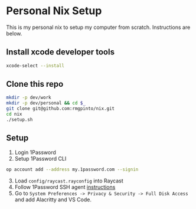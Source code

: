 # Personal Nix Setup

This is my personal nix to setup my computer from scratch.
Instructions are below.

## Install xcode developer tools

```bash
xcode-select --install
```

## Clone this repo

```bash
mkdir -p dev/work
mkdir -p dev/personal && cd $_
git clone git@github.com:rmgpinto/nix.git
cd nix
./setup.sh
```

## Setup
1. Login 1Password
2. Setup 1Password CLI
```bash
op account add --address my.1password.com --signin
```
3. Load `config/raycast.rayconfig` into Raycast
4. Follow 1Password SSH agent [instructions](https://developer.1password.com/docs/ssh/get-started#step-3-turn-on-the-1password-ssh-agent)
5. Go to `System Preferences -> Privacy & Security -> Full Disk Access` and add Alacritty and VS Code.